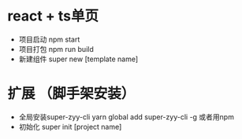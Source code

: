 # react + ts单页
* 项目启动 npm start
* 项目打包 npm run build
* 新建组件 super new [template name]
# 扩展 （脚手架安装）
* 全局安装super-zyy-cli yarn global add super-zyy-cli -g 或者用npm
* 初始化 super init [project name]